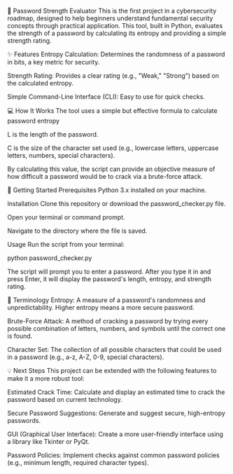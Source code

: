 🔐 Password Strength Evaluator
This is the first project in a cybersecurity roadmap, designed to help beginners understand fundamental security concepts through practical application. This tool, built in Python, evaluates the strength of a password by calculating its entropy and providing a simple strength rating.

✨ Features
Entropy Calculation: Determines the randomness of a password in bits, a key metric for security.

Strength Rating: Provides a clear rating (e.g., "Weak," "Strong") based on the calculated entropy.

Simple Command-Line Interface (CLI): Easy to use for quick checks.

💻 How It Works
The tool uses a simple but effective formula to calculate password entropy

L is the length of the password.

C is the size of the character set used (e.g., lowercase letters, uppercase letters, numbers, special characters).

By calculating this value, the script can provide an objective measure of how difficult a password would be to crack via a brute-force attack.

🚀 Getting Started
Prerequisites
Python 3.x installed on your machine.

Installation
Clone this repository or download the password_checker.py file.

Open your terminal or command prompt.

Navigate to the directory where the file is saved.

Usage
Run the script from your terminal:

python password_checker.py

The script will prompt you to enter a password. After you type it in and press Enter, it will display the password's length, entropy, and strength rating.

📄 Terminology
Entropy: A measure of a password's randomness and unpredictability. Higher entropy means a more secure password.

Brute-Force Attack: A method of cracking a password by trying every possible combination of letters, numbers, and symbols until the correct one is found.

Character Set: The collection of all possible characters that could be used in a password (e.g., a-z, A-Z, 0-9, special characters).

💡 Next Steps
This project can be extended with the following features to make it a more robust tool:

Estimated Crack Time: Calculate and display an estimated time to crack the password based on current technology.

Secure Password Suggestions: Generate and suggest secure, high-entropy passwords.

GUI (Graphical User Interface): Create a more user-friendly interface using a library like Tkinter or PyQt.

Password Policies: Implement checks against common password policies (e.g., minimum length, required character types).
